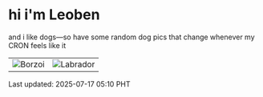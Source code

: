 # hi i'm Leoben

and i like dogs—so have some random dog pics that change whenever my CRON feels like it

|  |  |
|--------|----------|
| ![Borzoi](https://random-dog-vercel.vercel.app/api/random-borzoi?v=1752700225) | ![Labrador](https://random-dog-vercel.vercel.app/api/random-labrador?v=1752700225) |

Last updated: 2025-07-17 05:10 PHT
